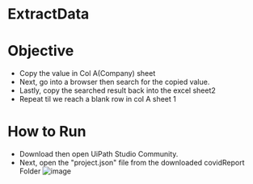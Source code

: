# ExtractData

# Objective
* Copy the value in Col A(Company) sheet 
* Next, go into a browser then search for the copied value.
* Lastly, copy the searched result back into the excel sheet2
* Repeat til we reach a blank row in col A sheet 1

 
# How to Run
* Download then open UiPath Studio Community.
* Next, open the "project.json" file from the downloaded covidReport Folder
![image](https://user-images.githubusercontent.com/76446914/185762086-bd22458d-5cd6-4d2d-b808-10978833702a.png)
